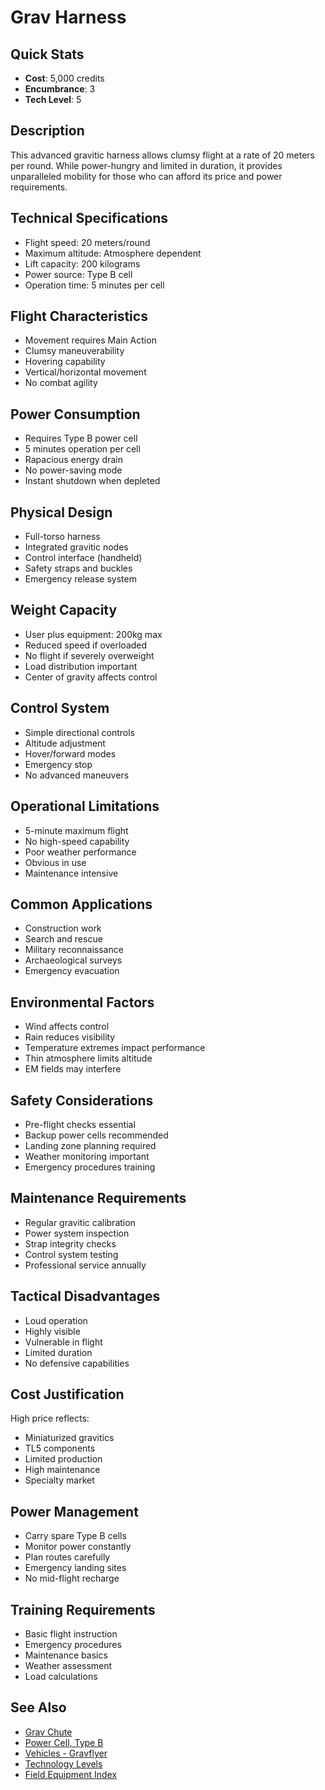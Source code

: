 # Grav Harness

## Quick Stats
- **Cost**: 5,000 credits
- **Encumbrance**: 3
- **Tech Level**: 5

## Description
This advanced gravitic harness allows clumsy flight at a rate of 20 meters per round. While power-hungry and limited in duration, it provides unparalleled mobility for those who can afford its price and power requirements.

## Technical Specifications
- Flight speed: 20 meters/round
- Maximum altitude: Atmosphere dependent
- Lift capacity: 200 kilograms
- Power source: Type B cell
- Operation time: 5 minutes per cell

## Flight Characteristics
- Movement requires Main Action
- Clumsy maneuverability
- Hovering capability
- Vertical/horizontal movement
- No combat agility

## Power Consumption
- Requires Type B power cell
- 5 minutes operation per cell
- Rapacious energy drain
- No power-saving mode
- Instant shutdown when depleted

## Physical Design
- Full-torso harness
- Integrated gravitic nodes
- Control interface (handheld)
- Safety straps and buckles
- Emergency release system

## Weight Capacity
- User plus equipment: 200kg max
- Reduced speed if overloaded
- No flight if severely overweight
- Load distribution important
- Center of gravity affects control

## Control System
- Simple directional controls
- Altitude adjustment
- Hover/forward modes
- Emergency stop
- No advanced maneuvers

## Operational Limitations
- 5-minute maximum flight
- No high-speed capability
- Poor weather performance
- Obvious in use
- Maintenance intensive

## Common Applications
- Construction work
- Search and rescue
- Military reconnaissance
- Archaeological surveys
- Emergency evacuation

## Environmental Factors
- Wind affects control
- Rain reduces visibility
- Temperature extremes impact performance
- Thin atmosphere limits altitude
- EM fields may interfere

## Safety Considerations
- Pre-flight checks essential
- Backup power cells recommended
- Landing zone planning required
- Weather monitoring important
- Emergency procedures training

## Maintenance Requirements
- Regular gravitic calibration
- Power system inspection
- Strap integrity checks
- Control system testing
- Professional service annually

## Tactical Disadvantages
- Loud operation
- Highly visible
- Vulnerable in flight
- Limited duration
- No defensive capabilities

## Cost Justification
High price reflects:
- Miniaturized gravitics
- TL5 components
- Limited production
- High maintenance
- Specialty market

## Power Management
- Carry spare Type B cells
- Monitor power constantly
- Plan routes carefully
- Emergency landing sites
- No mid-flight recharge

## Training Requirements
- Basic flight instruction
- Emergency procedures
- Maintenance basics
- Weather assessment
- Load calculations

## See Also
- [Grav Chute](grav-chute.md)
- [Power Cell, Type B](../ammo-power/power-cell-type-b.md)
- [Vehicles - Gravflyer](../../vehicles/gravflyer.md)
- [Technology Levels](../../technology-levels.md)
- [Field Equipment Index](../field/)